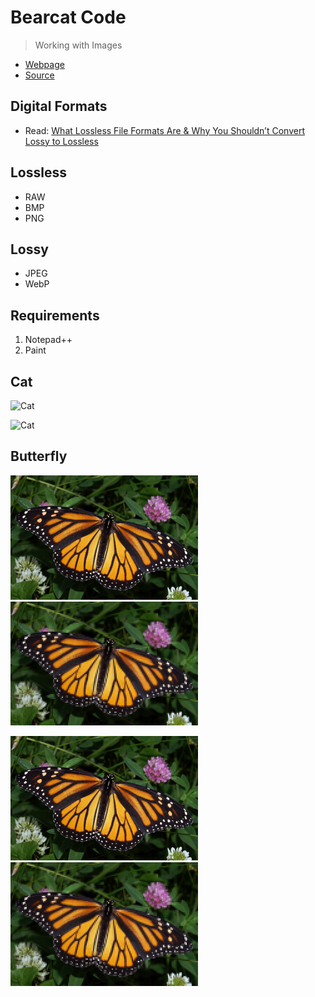 # Bearcat Code

> Working with Images

- [Webpage](https://profcase.github.io/bearcat-code/)
- [Source](https://github.com/profcase/bearcat-code)

## Digital Formats

- Read: [What Lossless File Formats Are & Why You Shouldn’t Convert Lossy to Lossless](https://www.howtogeek.com/142174/what-lossless-file-formats-are-why-you-shouldnt-convert-lossy-to-lossless/)

## Lossless

- RAW
- BMP
- PNG

## Lossy

- JPEG
- WebP

## Requirements

1. Notepad++
2. Paint

## Cat

![Cat](https://github.com/profcase/bearcat-code/blob/master/cat.bmp?raw=true "Cat Bitmap image 1")

![Cat](https://github.com/profcase/bearcat-code/blob/master/cat2.bmp?raw=true "Cat Bitmap image 2")

## Butterfly

![Butterfly](https://github.com/profcase/bearcat-code/blob/master/butterfly.png?raw=true "Butterfly png image 1")

![Butterfly](https://github.com/profcase/bearcat-code/blob/master/butterfly2.png?raw=true "Butterfly png image 2")

